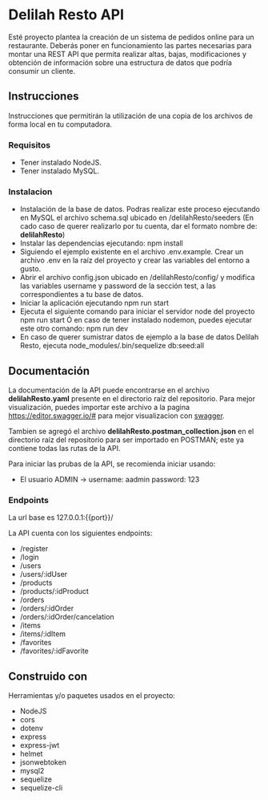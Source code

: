 # Delilah Resto API
 Esté proyecto plantea la creación de un sistema de pedidos online para un restaurante. Deberás poner en funcionamiento las partes necesarias para montar una REST API que permita realizar altas, bajas, modificaciones y obtención de información sobre una estructura de datos que podría consumir un cliente.

## Instrucciones
Instrucciones que permitirán la utilización de una copia de los archivos de forma local en tu computadora.

### Requisitos
- Tener instalado NodeJS.
- Tener instalado MySQL.

### Instalacion
- Instalación de la base de datos. Podras realizar este proceso ejecutando en MySQL el archivo schema.sql ubicado en /delilahResto/seeders
  (En cado caso de querer realizarlo por tu cuenta, dar el formato nombre de: **delilahResto**)
- Instalar las dependencias ejecutando:
  npm install
- Siguiendo el ejemplo existente en el archivo .env.example. Crear un archivo .env en la raíz del proyecto y crear las variables del entorno a gusto.
- Abrir el archivo config.json ubicado en /delilahResto/config/ y modifica las variables username y password de la sección test, a las correspondientes a tu  base de datos.
- Iniciar la aplicación ejecutando 
  npm run start
- Ejecuta el siguiente comando para iniciar el servidor node del proyecto
  npm run start
  Ó en caso de tener instalado nodemon, puedes ejecutar este otro comando:
  npm run dev
- En caso de querer sumistrar datos de ejemplo a la base de datos Delilah Resto, ejecuta
  node_modules/.bin/sequelize db:seed:all

## Documentación
La documentación de la API puede encontrarse en el archivo **delilahResto.yaml** presente en el directorio raíz del repositorio.
Para mejor visualización, puedes importar este archivo a la pagina https://editor.swagger.io/# para mejor visualizacion con [swagger](https://editor.swagger.io/#).

Tambien se agregó el archivo **delilahResto.postman_collection.json** en el directorio raíz del repositorio para ser importado en POSTMAN; este ya contiene todas las rutas de la API.

Para iniciar las prubas de la API, se recomienda iniciar usando:
- El usuario ADMIN -> username: aadmin password: 123

### Endpoints
La url base es 
127.0.0.1:{{port}}/

La API cuenta con los siguientes endpoints:
- /register
- /login
- /users
- /users/:idUser
- /products
- /products/:idProduct
- /orders
- /orders/:idOrder
- /orders/:idOrder/cancelation
- /items
- /items/:idItem
- /favorites
- /favorites/:idFavorite

## Construido con

Herramientas y/o paquetes usados en el proyecto:

- NodeJS
- cors
- dotenv
- express
- express-jwt
- helmet
- jsonwebtoken
- mysql2
- sequelize
- sequelize-cli
